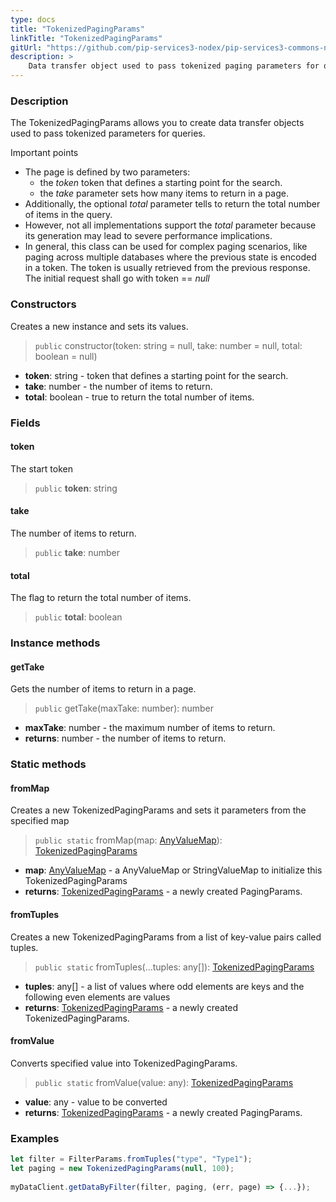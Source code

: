 ```yaml
---
type: docs
title: "TokenizedPagingParams"
linkTitle: "TokenizedPagingParams"
gitUrl: "https://github.com/pip-services3-nodex/pip-services3-commons-nodex"
description: > 
    Data transfer object used to pass tokenized paging parameters for queries. 
---
```


### Description

The TokenizedPagingParams allows you to create data transfer objects used to pass tokenized parameters for queries.

Important points

- The page is defined by two parameters:
    - the *token* token that defines a starting point for the search.
    - the *take* parameter sets how many items to return in a page.
- Additionally, the optional *total* parameter tells to return the total number of items in the query.
- However, not all implementations support the *total* parameter because its generation may lead to severe performance implications.
- In general, this class can be used for complex paging scenarios, like paging across multiple databases where the previous state is encoded in a token. The token is usually retrieved from the previous response. The initial request shall go with token == *null*

### Constructors
Creates a new instance and sets its values.

> `public` constructor(token: string = null, take: number = null, total: boolean = null)
- **token**: string - token that defines a starting point for the search.
- **take**: number - the number of items to return. 
- **total**: boolean - true to return the total number of items.


### Fields

<span class="hide-title-link">

#### token
The start token
> `public` **token**: string

#### take
The number of items to return.
> `public` **take**: number

#### total
The flag to return the total number of items.
> `public` **total**: boolean

</span>


### Instance methods

#### getTake
Gets the number of items to return in a page.

> `public` getTake(maxTake: number): number

- **maxTake**: number - the maximum number of items to return.
- **returns**: number - the number of items to return.

### Static methods

#### fromMap
Creates a new TokenizedPagingParams and sets it parameters from the specified map

> `public static` fromMap(map: [AnyValueMap](../any_value_map)): [TokenizedPagingParams]()

- **map**: [AnyValueMap](../any_value_map) - a AnyValueMap or StringValueMap to initialize this TokenizedPagingParams
- **returns**: [TokenizedPagingParams]() - a newly created PagingParams.


#### fromTuples
Creates a new TokenizedPagingParams from a list of key-value pairs called tuples.

> `public static` fromTuples(...tuples: any[]): [TokenizedPagingParams]()

- **tuples**: any[] - a list of values where odd elements are keys and the following even elements are values
- **returns**: [TokenizedPagingParams]() - a newly created TokenizedPagingParams.


#### fromValue
Converts specified value into TokenizedPagingParams.

> `public static` fromValue(value: any): [TokenizedPagingParams]()

- **value**: any - value to be converted
- **returns**: [TokenizedPagingParams]() - a newly created PagingParams.

### Examples

```typescript
let filter = FilterParams.fromTuples("type", "Type1");
let paging = new TokenizedPagingParams(null, 100);
     
myDataClient.getDataByFilter(filter, paging, (err, page) => {...});
```

